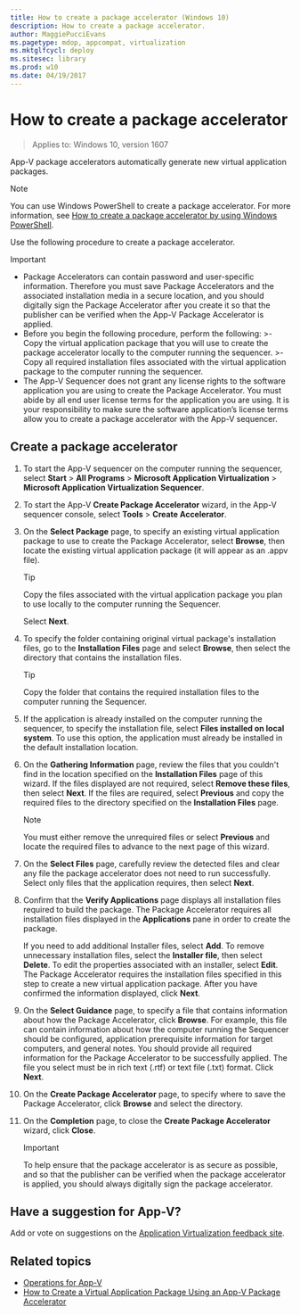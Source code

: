```yaml
---
title: How to create a package accelerator (Windows 10)
description: How to create a package accelerator.
author: MaggiePucciEvans
ms.pagetype: mdop, appcompat, virtualization
ms.mktglfcycl: deploy
ms.sitesec: library
ms.prod: w10
ms.date: 04/19/2017
---
```

# How to create a package accelerator

>Applies to: Windows 10, version 1607

App-V package accelerators automatically generate new virtual application packages.

>[!NOTE]
>You can use Windows PowerShell to create a package accelerator. For more information, see [How to create a package accelerator by using Windows PowerShell](appv-create-a-package-accelerator-with-powershell.md).

Use the following procedure to create a package accelerator.

>[!IMPORTANT]
>
> - Package Accelerators can contain password and user-specific information. Therefore you must save Package Accelerators and the associated installation media in a secure location, and you should digitally sign the Package Accelerator after you create it so that the publisher can be verified when the App-V Package Accelerator is applied.
> - Before you begin the following procedure, perform the following:
     >- Copy the virtual application package that you will use to create the package accelerator locally to the computer running the sequencer.
     >- Copy all required installation files associated with the virtual application package to the computer running the sequencer.
> - The App-V Sequencer does not grant any license rights to the software application you are using to create the Package Accelerator. You must abide by all end user license terms for the application you are using. It is your responsibility to make sure the software application’s license terms allow you to create a package accelerator with the App-V sequencer.

## Create a package accelerator

1. To start the App-V sequencer on the computer running the sequencer, select **Start** > **All Programs** > **Microsoft Application Virtualization** > **Microsoft Application Virtualization Sequencer**.

2. To start the App-V **Create Package Accelerator** wizard, in the App-V sequencer console, select **Tools** > **Create Accelerator**.

3. On the **Select Package** page, to specify an existing virtual application package to use to create the Package Accelerator, select **Browse**, then locate the existing virtual application package (it will appear as an .appv file).

    >[!TIP]
    >Copy the files associated with the virtual application package you plan to use locally to the computer running the Sequencer.

    Select **Next**.

4. To specify the folder containing original virtual package's installation files, go to the **Installation Files** page and select **Browse**, then select the directory that contains the installation files.

    >[!TIP]
    >Copy the folder that contains the required installation files to the computer running the Sequencer.

5. If the application is already installed on the computer running the sequencer, to specify the installation file, select **Files installed on local system**. To use this option, the application must already be installed in the default installation location.

6. On the **Gathering Information** page, review the files that you couldn't find in the location specified on the **Installation Files** page of this wizard. If the files displayed are not required, select **Remove these files**, then select **Next**. If the files are required, select **Previous** and copy the required files to the directory specified on the **Installation Files** page.

    >[!NOTE]
    >You must either remove the unrequired files or select **Previous** and locate the required files to advance to the next page of this wizard.

7. On the **Select Files** page, carefully review the detected files and clear any file the package accelerator does not need to run successfully. Select only files that the application requires, then select **Next**.

8. Confirm that the **Verify Applications** page displays all installation files required to build the package. The Package Accelerator requires all installation files displayed in the **Applications** pane in order to create the package.

    If you need to add additional Installer files, select **Add**. To remove unnecessary installation files, select the **Installer file**, then select **Delete**. To edit the properties associated with an installer, select **Edit**. The Package Accelerator requires the installation files specified in this step to create a new virtual application package. After you have confirmed the information displayed, click **Next**.

9. On the **Select Guidance** page, to specify a file that contains information about how the Package Accelerator, click **Browse**. For example, this file can contain information about how the computer running the Sequencer should be configured, application prerequisite information for target computers, and general notes. You should provide all required information for the Package Accelerator to be successfully applied. The file you select must be in rich text (.rtf) or text file (.txt) format. Click **Next**.

10. On the **Create Package Accelerator** page, to specify where to save the Package Accelerator, click **Browse** and select the directory.

11. On the **Completion** page, to close the **Create Package Accelerator** wizard, click **Close**.

    >[!IMPORTANT]
    >To help ensure that the package accelerator is as secure as possible, and so that the publisher can be verified when the package accelerator is applied, you should always digitally sign the package accelerator.

## Have a suggestion for App-V?

Add or vote on suggestions on the [Application Virtualization feedback site](https://appv.uservoice.com/forums/280448-microsoft-application-virtualization).

## Related topics

- [Operations for App-V](appv-operations.md)
- [How to Create a Virtual Application Package Using an App-V Package Accelerator](appv-create-a-virtual-application-package-package-accelerator.md)
